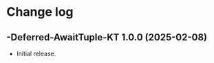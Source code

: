 # Change log

-Deferred-AwaitTuple-KT 1.0.0 (2025-02-08)
--------------------------------

- Initial release.